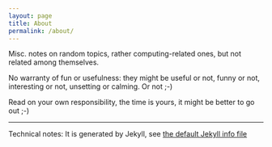 ```yaml
---
layout: page
title: About
permalink: /about/
---
```


Misc. notes on random topics, rather computing-related ones, but not related
among themselves.

No warranty of fun or usefulness: they might be useful or not, funny or not,
interesting or not, unsetting or calming. Or not ;-)

Read on your own responsibility, the time is yours, it might be better to go out ;-)


---
Technical notes: 
It is generated by Jekyll, see [the default Jekyll info file](https://t-w.github.io/jekyll_info.html)
